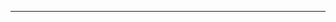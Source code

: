 <!--
CO_OP_TRANSLATOR_METADATA:
{
  "original_hash": "49981bca8da6f4e2bf28665b69862fdb",
  "translation_date": "2025-08-28T20:56:37+00:00",
  "source_file": "README.md",
  "language_code": "pa"
}
-->


---

